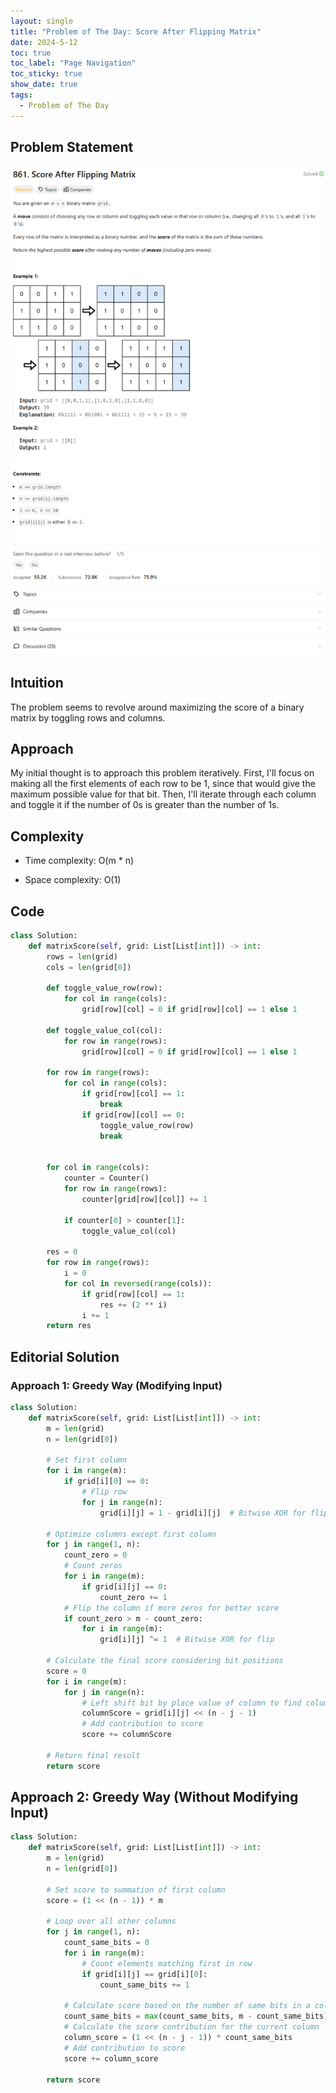 ```yaml
---
layout: single
title: "Problem of The Day: Score After Flipping Matrix"
date: 2024-5-12
toc: true
toc_label: "Page Navigation"
toc_sticky: true
show_date: true
tags:
  - Problem of The Day
---
```


## Problem Statement

![problem-861](/assets/images/2024-05-12_21-14-20-problem-861.png)

## Intuition

The problem seems to revolve around maximizing the score of a binary matrix by toggling rows and columns.

## Approach

My initial thought is to approach this problem iteratively. First, I'll focus on making all the first elements of each row to be 1, since that would give the maximum possible value for that bit. Then, I'll iterate through each column and toggle it if the number of 0s is greater than the number of 1s.

## Complexity

- Time complexity:
  O(m \* n)

- Space complexity:
  O(1)

## Code

```python
class Solution:
    def matrixScore(self, grid: List[List[int]]) -> int:
        rows = len(grid)
        cols = len(grid[0])

        def toggle_value_row(row):
            for col in range(cols):
                grid[row][col] = 0 if grid[row][col] == 1 else 1

        def toggle_value_col(col):
            for row in range(rows):
                grid[row][col] = 0 if grid[row][col] == 1 else 1

        for row in range(rows):
            for col in range(cols):
                if grid[row][col] == 1:
                    break
                if grid[row][col] == 0:
                    toggle_value_row(row)
                    break


        for col in range(cols):
            counter = Counter()
            for row in range(rows):
                counter[grid[row][col]] += 1

            if counter[0] > counter[1]:
                toggle_value_col(col)

        res = 0
        for row in range(rows):
            i = 0
            for col in reversed(range(cols)):
                if grid[row][col] == 1:
                    res += (2 ** i)
                i += 1
        return res
```

## Editorial Solution

### Approach 1: Greedy Way (Modifying Input)

```python
class Solution:
    def matrixScore(self, grid: List[List[int]]) -> int:
        m = len(grid)
        n = len(grid[0])

        # Set first column
        for i in range(m):
            if grid[i][0] == 0:
                # Flip row
                for j in range(n):
                    grid[i][j] = 1 - grid[i][j]  # Bitwise XOR for flip

        # Optimize columns except first column
        for j in range(1, n):
            count_zero = 0
            # Count zeros
            for i in range(m):
                if grid[i][j] == 0:
                    count_zero += 1
            # Flip the column if more zeros for better score
            if count_zero > m - count_zero:
                for i in range(m):
                    grid[i][j] ^= 1  # Bitwise XOR for flip

        # Calculate the final score considering bit positions
        score = 0
        for i in range(m):
            for j in range(n):
                # Left shift bit by place value of column to find column contribution
                columnScore = grid[i][j] << (n - j - 1)
                # Add contribution to score
                score += columnScore

        # Return final result
        return score
```

## Approach 2: Greedy Way (Without Modifying Input)

```python
class Solution:
    def matrixScore(self, grid: List[List[int]]) -> int:
        m = len(grid)
        n = len(grid[0])

        # Set score to summation of first column
        score = (1 << (n - 1)) * m

        # Loop over all other columns
        for j in range(1, n):
            count_same_bits = 0
            for i in range(m):
                # Count elements matching first in row
                if grid[i][j] == grid[i][0]:
                    count_same_bits += 1

            # Calculate score based on the number of same bits in a column
            count_same_bits = max(count_same_bits, m - count_same_bits)
            # Calculate the score contribution for the current column
            column_score = (1 << (n - j - 1)) * count_same_bits
            # Add contribution to score
            score += column_score

        return score
```
